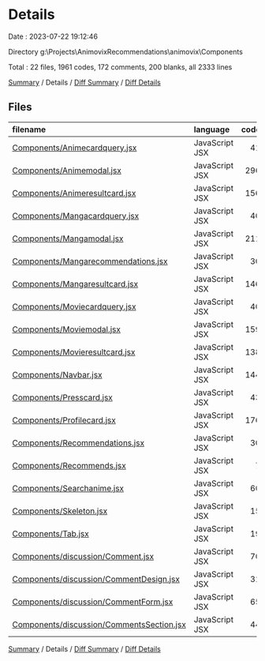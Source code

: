 # Details

Date : 2023-07-22 19:12:46

Directory g:\\Projects\\AnimovixRecommendations\\animovix\\Components

Total : 22 files,  1961 codes, 172 comments, 200 blanks, all 2333 lines

[Summary](results.md) / Details / [Diff Summary](diff.md) / [Diff Details](diff-details.md)

## Files
| filename | language | code | comment | blank | total |
| :--- | :--- | ---: | ---: | ---: | ---: |
| [Components/Animecardquery.jsx](/Components/Animecardquery.jsx) | JavaScript JSX | 41 | 1 | 3 | 45 |
| [Components/Animemodal.jsx](/Components/Animemodal.jsx) | JavaScript JSX | 296 | 4 | 29 | 329 |
| [Components/Animeresultcard.jsx](/Components/Animeresultcard.jsx) | JavaScript JSX | 156 | 27 | 13 | 196 |
| [Components/Mangacardquery.jsx](/Components/Mangacardquery.jsx) | JavaScript JSX | 40 | 11 | 3 | 54 |
| [Components/Mangamodal.jsx](/Components/Mangamodal.jsx) | JavaScript JSX | 211 | 19 | 25 | 255 |
| [Components/Mangarecommendations.jsx](/Components/Mangarecommendations.jsx) | JavaScript JSX | 30 | 1 | 5 | 36 |
| [Components/Mangaresultcard.jsx](/Components/Mangaresultcard.jsx) | JavaScript JSX | 146 | 27 | 12 | 185 |
| [Components/Moviecardquery.jsx](/Components/Moviecardquery.jsx) | JavaScript JSX | 40 | 11 | 3 | 54 |
| [Components/Moviemodal.jsx](/Components/Moviemodal.jsx) | JavaScript JSX | 159 | 7 | 13 | 179 |
| [Components/Movieresultcard.jsx](/Components/Movieresultcard.jsx) | JavaScript JSX | 138 | 19 | 10 | 167 |
| [Components/Navbar.jsx](/Components/Navbar.jsx) | JavaScript JSX | 144 | 14 | 14 | 172 |
| [Components/Presscard.jsx](/Components/Presscard.jsx) | JavaScript JSX | 43 | 0 | 3 | 46 |
| [Components/Profilecard.jsx](/Components/Profilecard.jsx) | JavaScript JSX | 176 | 7 | 12 | 195 |
| [Components/Recommendations.jsx](/Components/Recommendations.jsx) | JavaScript JSX | 30 | 1 | 6 | 37 |
| [Components/Recommends.jsx](/Components/Recommends.jsx) | JavaScript JSX | 7 | 0 | 2 | 9 |
| [Components/Searchanime.jsx](/Components/Searchanime.jsx) | JavaScript JSX | 60 | 5 | 7 | 72 |
| [Components/Skeleton.jsx](/Components/Skeleton.jsx) | JavaScript JSX | 15 | 1 | 6 | 22 |
| [Components/Tab.jsx](/Components/Tab.jsx) | JavaScript JSX | 19 | 0 | 6 | 25 |
| [Components/discussion/Comment.jsx](/Components/discussion/Comment.jsx) | JavaScript JSX | 70 | 0 | 6 | 76 |
| [Components/discussion/CommentDesign.jsx](/Components/discussion/CommentDesign.jsx) | JavaScript JSX | 31 | 16 | 6 | 53 |
| [Components/discussion/CommentForm.jsx](/Components/discussion/CommentForm.jsx) | JavaScript JSX | 65 | 0 | 8 | 73 |
| [Components/discussion/CommentsSection.jsx](/Components/discussion/CommentsSection.jsx) | JavaScript JSX | 44 | 1 | 8 | 53 |

[Summary](results.md) / Details / [Diff Summary](diff.md) / [Diff Details](diff-details.md)